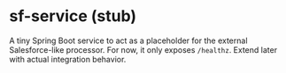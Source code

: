 
# sf-service (stub)

A tiny Spring Boot service to act as a placeholder for the external Salesforce-like processor.
For now, it only exposes `/healthz`. Extend later with actual integration behavior.
